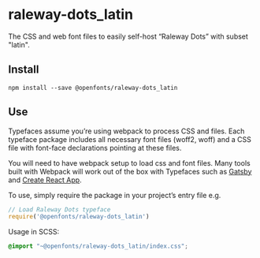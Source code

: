 
# raleway-dots_latin

The CSS and web font files to easily self-host “Raleway Dots” with subset "latin".

## Install

`npm install --save @openfonts/raleway-dots_latin`

## Use

Typefaces assume you’re using webpack to process CSS and files. Each typeface
package includes all necessary font files (woff2, woff) and a CSS file with
font-face declarations pointing at these files.

You will need to have webpack setup to load css and font files. Many tools built
with Webpack will work out of the box with Typefaces such as [Gatsby](https://github.com/gatsbyjs/gatsby)
and [Create React App](https://github.com/facebookincubator/create-react-app).

To use, simply require the package in your project’s entry file e.g.

```javascript
// Load Raleway Dots typeface
require('@openfonts/raleway-dots_latin')
```

Usage in SCSS:
```scss
@import "~@openfonts/raleway-dots_latin/index.css";
```
